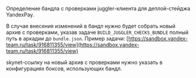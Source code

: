 Определение бандла с проверками juggler-клиента для деплой-стейджа YandexPay.

В случае внесения изменений в бандл нужно будет собрать новый архив с проверками,
указав задаче `BUILD_JUGGLER_CHECKS_BUNDLE` полный путь в аркадии до `bundle.json`.
Пример задачи: [https://sandbox.yandex-team.ru/task/916811355/view](https://sandbox.yandex-team.ru/task/916811355/view)

skynet-ссылку на новый архив с проверками нужно указать в конфигурациях боксов, использующих бандл.
